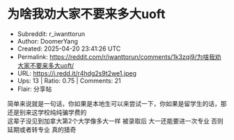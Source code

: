 # 为啥我劝大家不要来多大uoft

- Subreddit: r_iwanttorun
- Author: DoomerYang
- Created: 2025-04-20 23:41:26 UTC
- Permalink: https://reddit.com/r/iwanttorun/comments/1k3zqi9/为啥我劝大家不要来多大uoft/
- URL: https://i.redd.it/r4hdg2s9t2we1.jpeg
- Ups: 13 | Ratio: 0.75 | Comments: 21
- Flair: 分享帖


简单来说就是一句话，你如果是本地生可以来尝试一下，你如果是留学生的话，那还是别来这学校纯纯骗学费的  
这辈子没见到加拿大第2个大学像多大一样 被录取后 大一还能要进一次专业
否则延期或者转专业 真的猎奇

